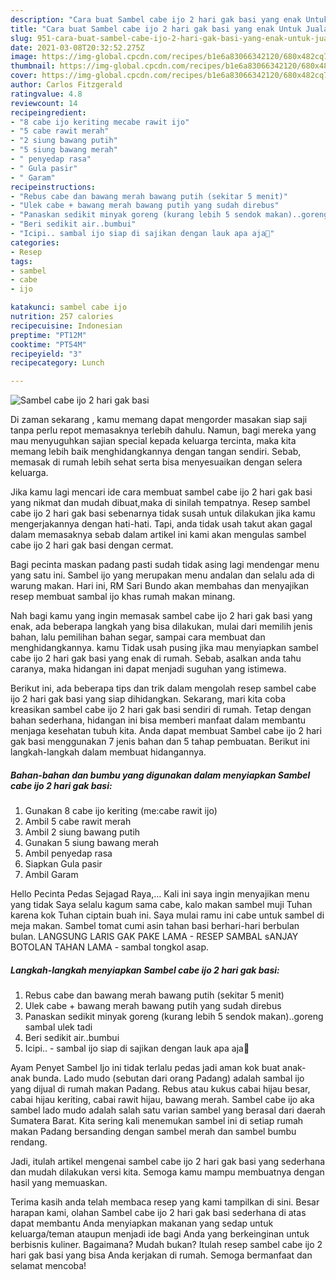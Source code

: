 ```yaml
---
description: "Cara buat Sambel cabe ijo 2 hari gak basi yang enak Untuk Jualan"
title: "Cara buat Sambel cabe ijo 2 hari gak basi yang enak Untuk Jualan"
slug: 951-cara-buat-sambel-cabe-ijo-2-hari-gak-basi-yang-enak-untuk-jualan
date: 2021-03-08T20:32:52.275Z
image: https://img-global.cpcdn.com/recipes/b1e6a83066342120/680x482cq70/sambel-cabe-ijo-2-hari-gak-basi-foto-resep-utama.jpg
thumbnail: https://img-global.cpcdn.com/recipes/b1e6a83066342120/680x482cq70/sambel-cabe-ijo-2-hari-gak-basi-foto-resep-utama.jpg
cover: https://img-global.cpcdn.com/recipes/b1e6a83066342120/680x482cq70/sambel-cabe-ijo-2-hari-gak-basi-foto-resep-utama.jpg
author: Carlos Fitzgerald
ratingvalue: 4.8
reviewcount: 14
recipeingredient:
- "8 cabe ijo keriting mecabe rawit ijo"
- "5 cabe rawit merah"
- "2 siung bawang putih"
- "5 siung bawang merah"
- " penyedap rasa"
- " Gula pasir"
- " Garam"
recipeinstructions:
- "Rebus cabe dan bawang merah bawang putih (sekitar 5 menit)"
- "Ulek cabe + bawang merah bawang putih yang sudah direbus"
- "Panaskan sedikit minyak goreng (kurang lebih 5 sendok makan)..goreng sambal ulek tadi"
- "Beri sedikit air..bumbui"
- "Icipi.. sambal ijo siap di sajikan dengan lauk apa aja💚"
categories:
- Resep
tags:
- sambel
- cabe
- ijo

katakunci: sambel cabe ijo 
nutrition: 257 calories
recipecuisine: Indonesian
preptime: "PT12M"
cooktime: "PT54M"
recipeyield: "3"
recipecategory: Lunch

---
```



![Sambel cabe ijo 2 hari gak basi](https://img-global.cpcdn.com/recipes/b1e6a83066342120/680x482cq70/sambel-cabe-ijo-2-hari-gak-basi-foto-resep-utama.jpg)

Di zaman  sekarang , kamu memang dapat mengorder masakan siap saji tanpa perlu repot memasaknya terlebih dahulu. Namun, bagi mereka yang mau menyuguhkan sajian special kepada keluarga tercinta, maka kita memang lebih baik menghidangkannya dengan tangan sendiri. Sebab, memasak di rumah lebih sehat serta bisa menyesuaikan dengan selera keluarga.

Jika kamu lagi mencari ide cara membuat sambel cabe ijo 2 hari gak basi yang nikmat dan mudah dibuat,maka di sinilah tempatnya. Resep sambel cabe ijo 2 hari gak basi  sebenarnya tidak susah untuk dilakukan jika kamu mengerjakannya dengan hati-hati. Tapi, anda tidak usah takut akan gagal dalam memasaknya 
sebab dalam artikel ini kami akan mengulas sambel cabe ijo 2 hari gak basi dengan cermat.  

Bagi pecinta maskan padang pasti sudah tidak asing lagi mendengar menu yang satu ini. Sambel ijo yang merupakan menu andalan dan selalu ada di warung makan. Hari ini, RM Sari Bundo akan membahas dan menyajikan resep membuat sambal ijo khas rumah makan minang.

Nah bagi kamu yang ingin memasak sambel cabe ijo 2 hari gak basi yang enak, ada beberapa langkah yang bisa dilakukan, mulai dari memilih jenis bahan, lalu pemilihan bahan segar, sampai cara membuat dan menghidangkannya. kamu Tidak usah pusing jika mau menyiapkan sambel cabe ijo 2 hari gak basi yang enak di rumah. Sebab, asalkan anda  tahu caranya, maka hidangan ini dapat menjadi suguhan yang istimewa.

Berikut ini, ada beberapa tips dan trik dalam mengolah resep sambel cabe ijo 2 hari gak basi yang siap dihidangkan. Sekarang, mari kita coba kreasikan sambel cabe ijo 2 hari gak basi sendiri di rumah. Tetap dengan bahan sederhana, hidangan ini bisa memberi manfaat dalam membantu menjaga kesehatan tubuh kita. Anda dapat membuat Sambel cabe ijo 2 hari gak basi menggunakan 7 jenis bahan dan 5 tahap pembuatan. Berikut ini langkah-langkah dalam membuat hidangannya.

<!--inarticleads1-->

##### Bahan-bahan dan bumbu yang digunakan dalam menyiapkan Sambel cabe ijo 2 hari gak basi:

1. Gunakan 8 cabe ijo keriting (me:cabe rawit ijo)
1. Ambil 5 cabe rawit merah
1. Ambil 2 siung bawang putih
1. Gunakan 5 siung bawang merah
1. Ambil  penyedap rasa
1. Siapkan  Gula pasir
1. Ambil  Garam


Hello Pecinta Pedas Sejagad Raya,… Kali ini saya ingin menyajikan menu yang tidak Saya selalu kagum sama cabe, kalo makan sambel muji Tuhan karena kok Tuhan ciptain buah ini. Saya mulai ramu ini cabe untuk sambel di meja makan. Sambel tomat cumi asin tahan basi berhari-hari berbulan bulan. LANGSUNG LARIS GAK PAKE LAMA - RESEP SAMBAL sANJAY BOTOLAN TAHAN LAMA - sambal tongkol asap. 

<!--inarticleads2-->

##### Langkah-langkah menyiapkan Sambel cabe ijo 2 hari gak basi:

1. Rebus cabe dan bawang merah bawang putih (sekitar 5 menit)
1. Ulek cabe + bawang merah bawang putih yang sudah direbus
1. Panaskan sedikit minyak goreng (kurang lebih 5 sendok makan)..goreng sambal ulek tadi
1. Beri sedikit air..bumbui
1. Icipi.. - sambal ijo siap di sajikan dengan lauk apa aja💚


Ayam Penyet Sambel Ijo ini tidak terlalu pedas jadi aman kok buat anak-anak bunda. Lado mudo (sebutan dari orang Padang) adalah sambal ijo yang dijual di rumah makan Padang. Rebus atau kukus cabai hijau besar, cabai hijau keriting, cabai rawit hijau, bawang merah. Sambel cabe ijo aka sambel lado mudo adalah salah satu varian sambel yang berasal dari daerah Sumatera Barat. Kita sering kali menemukan sambel ini di setiap rumah makan Padang bersanding dengan sambel merah dan sambel bumbu rendang. 

Jadi, itulah artikel mengenai  sambel cabe ijo 2 hari gak basi  yang sederhana dan mudah dilakukan versi kita. Semoga kamu mampu membuatnya dengan hasil yang memuaskan. 

Terima kasih anda telah membaca resep yang kami tampilkan di sini. Besar harapan kami, olahan  Sambel cabe ijo 2 hari gak basi sederhana di atas dapat membantu Anda menyiapkan makanan yang sedap untuk keluarga/teman ataupun menjadi ide bagi Anda yang berkeinginan untuk berbisnis kuliner. Bagaimana? Mudah bukan? Itulah resep sambel cabe ijo 2 hari gak basi yang bisa Anda kerjakan di rumah. Semoga bermanfaat dan selamat mencoba!

